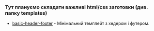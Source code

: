 ### Тут плануємо складати важливі html/css заготовки (див. папку templates)

* [basic-header-footer](https://github.com/texty/texty-templates/tree/gh-pages/templates/basic-header-footer) - Мінімальний темплейт з хедером і футером.
